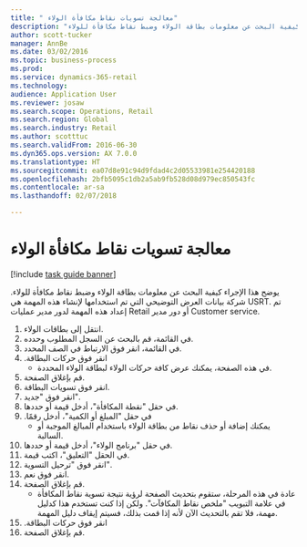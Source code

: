 ```yaml
--- 
title: " معالجة تسويات نقاط مكافأة الولاء"
description: "يوضح هذا الإجراء كيفية البحث عن معلومات بطاقة الولاء وضبط نقاط مكافأة للولاء."
author: scott-tucker
manager: AnnBe
ms.date: 03/02/2016
ms.topic: business-process
ms.prod: 
ms.service: dynamics-365-retail
ms.technology: 
audience: Application User
ms.reviewer: josaw
ms.search.scope: Operations, Retail
ms.search.region: Global
ms.search.industry: Retail
ms.author: scotttuc
ms.search.validFrom: 2016-06-30
ms.dyn365.ops.version: AX 7.0.0
ms.translationtype: HT
ms.sourcegitcommit: ea07d8e91c94d9fdad4c2d05533981e254420188
ms.openlocfilehash: 2bfb5095c1db2a5ab9fb528d08d979ec850543fc
ms.contentlocale: ar-sa
ms.lasthandoff: 02/07/2018

---
```

# <a name="process-loyalty-reward-point-adjustments"></a> معالجة تسويات نقاط مكافأة الولاء

[!include [task guide banner](../includes/task-guide-banner.md)]

يوضح هذا الإجراء كيفية البحث عن معلومات بطاقة الولاء وضبط نقاط مكافأة للولاء. شركة بيانات العرض التوضيحي التي تم استخدامها لإنشاء هذه المهمة هي USRT.‬ تم إعداد هذه المهمة لدور مدير عمليات Retail أو دور مدير Customer service.

1. انتقل إلى بطاقات الولاء.
2. في القائمة، قم بالبحث عن السجل المطلوب وحدده.
3. في القائمة، انقر فوق الارتباط في الصف المحدد.
4. انقر فوق ‏‫حركات البطاقة.
    * في هذه الصفحة، يمكنك عرض كافة حركات الولاء لبطاقة الولاء المحددة.  
5. قم بإغلاق الصفحة.
6. انقر فوق تسويات البطاقة.
7. انقر فوق "جديد".
8. في حقل "‏‫نقطة المكافأة‬"، أدخل قيمة أو حددها.
9. في حقل "‏‫المبلغ أو الكمية"، أدخل رقمًا.
    * يمكنك إضافة أو حذف نقاط من بطاقة الولاء باستخدام المبالغ الموجبة أو السالبة.  
10. في حقل "‏‫برنامج الولاء‬"، أدخل قيمة أو حددها.
11. في الحقل "التعليق"، اكتب قيمة.
12. انقر فوق "ترحيل التسوية".
13. انقر فوق نعم.
14. قم بإغلاق الصفحة.
    * عادة في هذه المرحلة، ستقوم بتحديث الصفحة لرؤية نتيجة تسوية نقاط المكافأة في علامة التبويب "‏‫ملخص نقاط المكافآت‬". ولكن إذا كنت تستخدم هذا كدليل مهمة، فلا تقم بالتحديث الآن لأنه إذا قمت بذلك، فسيتم إيقاف دليل المهمة.  
15. انقر فوق ‏‫حركات البطاقة.
16. قم بإغلاق الصفحة.


